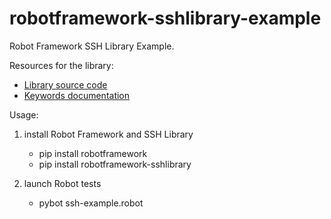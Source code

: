 # robotframework-sshlibrary-example
Robot Framework SSH Library Example.

Resources for the library:
- [Library source code](https://github.com/robotframework/SSHLibrary)
- [Keywords documentation](http://robotframework.org/SSHLibrary/latest/SSHLibrary.html)

Usage:

1. install Robot Framework and SSH Library
    - pip install robotframework
    - pip install robotframework-sshlibrary

2. launch Robot tests
    - pybot ssh-example.robot